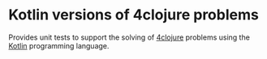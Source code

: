 # Kotlin versions of 4clojure problems

Provides unit tests to support the solving of [4clojure](https://www.4clojure.com/) problems using the [Kotlin](https://kotlinlang.org/) programming language.
